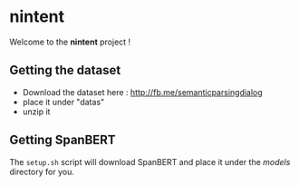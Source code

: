 # nintent

Welcome to the **nintent** project !


## Getting the dataset

* Download the dataset here : http://fb.me/semanticparsingdialog 
* place it under "datas"
* unzip it


## Getting SpanBERT

The `setup.sh` script will download SpanBERT and place it under the *models* 
directory for you.
